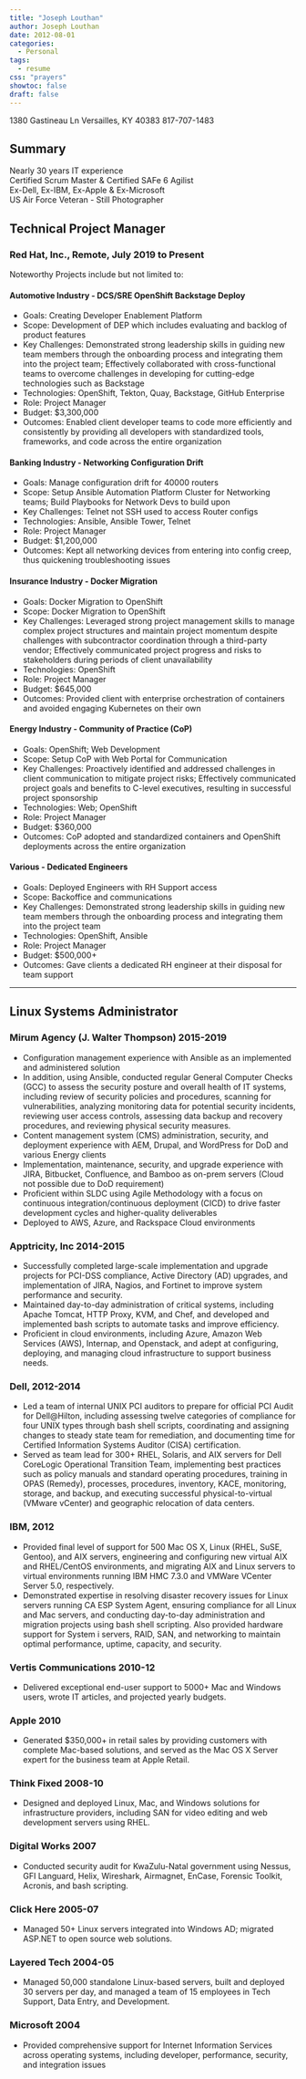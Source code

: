 ```yaml
---
title: "Joseph Louthan"
author: Joseph Louthan
date: 2012-08-01
categories:
  - Personal
tags:
  - resume
css: "prayers"
showtoc: false
draft: false
---
```


1380 Gastineau Ln
Versailles, KY 40383
817-707-1483

## Summary

Nearly 30 years IT experience  
Certified Scrum Master & Certified SAFe 6 Agilist  
Ex-Dell, Ex-IBM, Ex-Apple & Ex-Microsoft  
US Air Force Veteran - Still Photographer

## Technical Project Manager

### Red Hat, Inc., Remote, July 2019 to Present

Noteworthy Projects include but not limited to:

#### Automotive Industry - DCS/SRE OpenShift Backstage Deploy

- Goals: Creating Developer Enablement Platform
- Scope: Development of DEP which includes evaluating and backlog of product features
- Key Challenges: Demonstrated strong leadership skills in guiding new team members through the onboarding process and integrating them into the project team; Effectively collaborated with cross-functional teams to overcome challenges in developing for cutting-edge technologies such as Backstage
- Technologies: OpenShift, Tekton, Quay, Backstage, GitHub Enterprise
- Role: Project Manager
- Budget: $3,300,000
- Outcomes: Enabled client developer teams to code more efficiently and consistently by providing all developers with standardized tools, frameworks, and code across the entire organization

#### Banking Industry - Networking Configuration Drift

- Goals: Manage configuration drift for 40000 routers
- Scope: Setup Ansible Automation Platform Cluster for Networking teams; Build Playbooks for Network Devs to build upon
- Key Challenges: Telnet not SSH used to access Router configs
- Technologies: Ansible, Ansible Tower, Telnet
- Role: Project Manager
- Budget: $1,200,000
- Outcomes: Kept all networking devices from entering into config creep, thus quickening troubleshooting issues

#### Insurance Industry - Docker Migration

- Goals: Docker Migration to OpenShift
- Scope: Docker Migration to OpenShift
- Key Challenges: Leveraged strong project management skills to manage complex project structures and maintain project momentum despite challenges with subcontractor coordination through a third-party vendor; Effectively communicated project progress and risks to stakeholders during periods of client unavailability
- Technologies: OpenShift
- Role: Project Manager
- Budget: $645,000
- Outcomes: Provided client with enterprise orchestration of containers and avoided engaging Kubernetes on their own

#### Energy Industry - Community of Practice (CoP)

- Goals: OpenShift; Web Development
- Scope: Setup CoP with Web Portal for Communication
- Key Challenges: Proactively identified and addressed challenges in client communication to mitigate project risks; Effectively communicated project goals and benefits to C-level executives, resulting in successful project sponsorship
- Technologies: Web; OpenShift
- Role: Project Manager
- Budget: $360,000
- Outcomes: CoP adopted and standardized containers and OpenShift deployments across the entire organization

#### Various - Dedicated Engineers

- Goals: Deployed Engineers with RH Support access
- Scope: Backoffice and communications
- Key Challenges: Demonstrated strong leadership skills in guiding new team members through the onboarding process and integrating them into the project team
- Technologies: OpenShift, Ansible
- Role: Project Manager
- Budget: $500,000+
- Outcomes: Gave clients a dedicated RH engineer at their disposal for team support

---

## Linux Systems Administrator

### Mirum Agency (J. Walter Thompson) 2015-2019

- Configuration management experience with Ansible as an implemented and administered solution
- In addition, using Ansible, conducted regular General Computer Checks (GCC) to assess the security posture and overall health of IT systems, including review of security policies and procedures, scanning for vulnerabilities, analyzing monitoring data for potential security incidents, reviewing user access controls, assessing data backup and recovery procedures, and reviewing physical security measures.
- Content management system (CMS) administration, security, and deployment experience with AEM, Drupal, and WordPress for DoD and various Energy clients
- Implementation, maintenance, security, and upgrade experience with JIRA, Bitbucket, Confluence, and Bamboo as on-prem servers (Cloud not possible due to DoD requirement)
- Proficient within SLDC using Agile Methodology with a focus on continuous integration/continuous deployment (CICD) to drive faster development cycles and higher-quality deliverables
- Deployed to AWS, Azure, and Rackspace Cloud environments

### Apptricity, Inc 2014-2015

- Successfully completed large-scale implementation and upgrade projects for PCI-DSS compliance, Active Directory (AD) upgrades, and implementation of JIRA, Nagios, and Fortinet to improve system performance and security.
- Maintained day-to-day administration of critical systems, including Apache Tomcat, HTTP Proxy, KVM, and Chef, and developed and implemented bash scripts to automate tasks and improve efficiency.
- Proficient in cloud environments, including Azure, Amazon Web Services (AWS), Internap, and Openstack, and adept at configuring, deploying, and managing cloud infrastructure to support business needs.

### Dell, 2012-2014

- Led a team of internal UNIX PCI auditors to prepare for official PCI Audit for Dell@Hilton, including assessing twelve categories of compliance for four UNIX types through bash shell scripts, coordinating and assigning changes to steady state team for remediation, and documenting time for Certified Information Systems Auditor (CISA) certification.
- Served as team lead for 300+ RHEL, Solaris, and AIX servers for Dell CoreLogic Operational Transition Team, implementing best practices such as policy manuals and standard operating procedures, training in OPAS (Remedy), processes, procedures, inventory, KACE, monitoring, storage, and backup, and executing successful physical-to-virtual (VMware vCenter) and geographic relocation of data centers.

### IBM, 2012

- Provided final level of support for 500 Mac OS X, Linux (RHEL, SuSE, Gentoo), and AIX servers, engineering and configuring new virtual AIX and RHEL/CentOS environments, and migrating AIX and Linux servers to virtual environments running IBM HMC 7.3.0 and VMWare VCenter Server 5.0, respectively.
- Demonstrated expertise in resolving disaster recovery issues for Linux servers running CA ESP System Agent, ensuring compliance for all Linux and Mac servers, and conducting day-to-day administration and migration projects using bash shell scripting. Also provided hardware support for System i servers, RAID, SAN, and networking to maintain optimal performance, uptime, capacity, and security.

### Vertis Communications 2010-12

- Delivered exceptional end-user support to 5000+ Mac and Windows users, wrote IT articles, and projected yearly budgets.

### Apple 2010

- Generated $350,000+ in retail sales by providing customers with complete Mac-based solutions, and served as the Mac OS X Server expert for the business team at Apple Retail.

### Think Fixed 2008-10

- Designed and deployed Linux, Mac, and Windows solutions for infrastructure providers, including SAN for video editing and web development servers using RHEL.

### Digital Works 2007

- Conducted security audit for KwaZulu-Natal government using Nessus, GFI Languard, Helix, Wireshark, Airmagnet, EnCase, Forensic Toolkit, Acronis, and bash scripting.

### Click Here 2005-07

- Managed 50+ Linux servers integrated into Windows AD; migrated ASP.NET to open source web solutions.

### Layered Tech 2004-05

- Managed 50,000 standalone Linux-based servers, built and deployed 30 servers per day, and managed a team of 15 employees in Tech Support, Data Entry, and Development.

### Microsoft 2004

- Provided comprehensive support for Internet Information Services across operating systems, including developer, performance, security, and integration issues
